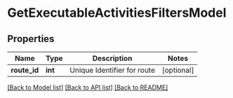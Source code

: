 # GetExecutableActivitiesFiltersModel

## Properties
Name | Type | Description | Notes
------------ | ------------- | ------------- | -------------
**route_id** | **int** | Unique Identifier for route | [optional] 

[[Back to Model list]](../README.md#documentation-for-models) [[Back to API list]](../README.md#documentation-for-api-endpoints) [[Back to README]](../README.md)



